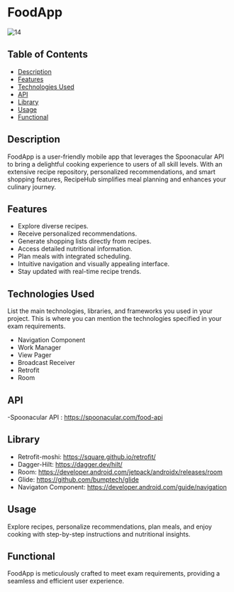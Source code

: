 # FoodApp

![14](https://github.com/GiorgiManjavidze/finaluridavaleba/assets/92652130/7be72f20-84b2-48b0-8fcb-4d16e49ba907)


## Table of Contents
- [Description](#description)
- [Features](#features)
- [Technologies Used](#technologies-used)
- [API](#api)
- [Library](#library)
- [Usage](#usage)
- [Functional](#functional)



## Description
FoodApp is a user-friendly mobile app that leverages the Spoonacular API to bring a delightful cooking experience to users of all skill levels. With an extensive recipe repository, personalized recommendations, and smart shopping features, RecipeHub simplifies meal planning and enhances your culinary journey.

## Features

- Explore diverse recipes.
- Receive personalized recommendations.
- Generate shopping lists directly from recipes.
- Access detailed nutritional information.
- Plan meals with integrated scheduling.
- Intuitive navigation and visually appealing interface.
- Stay updated with real-time recipe trends.

## Technologies Used
List the main technologies, libraries, and frameworks you used in your project. This is where you can mention the technologies specified in your exam requirements.

- Navigation Component
- Work Manager
- View Pager
- Broadcast Receiver
- Retrofit
- Room

## API

-Spoonacular API : https://spoonacular.com/food-api

## Library

- Retrofit-moshi: https://square.github.io/retrofit/
- Dagger-Hilt: https://dagger.dev/hilt/
- Room: https://developer.android.com/jetpack/androidx/releases/room
- Glide: https://github.com/bumptech/glide
- Navigaton Component: https://developer.android.com/guide/navigation

## Usage
Explore recipes, personalize recommendations, plan meals, and enjoy cooking with step-by-step instructions and nutritional insights.


## Functional
FoodApp is meticulously crafted to meet exam requirements, providing a seamless and efficient user experience.



